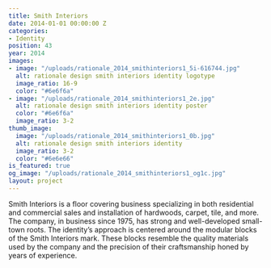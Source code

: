 ```yaml
---
title: Smith Interiors
date: 2014-01-01 00:00:00 Z
categories:
- Identity
position: 43
year: 2014
images:
- image: "/uploads/rationale_2014_smithinteriors1_5i-616744.jpg"
  alt: rationale design smith interiors identity logotype
  image_ratio: 16-9
  color: "#6e6f6a"
- image: "/uploads/rationale_2014_smithinteriors1_2e.jpg"
  alt: rationale design smith interiors identity poster
  color: "#6e6f6a"
  image_ratio: 3-2
thumb_image:
  image: "/uploads/rationale_2014_smithinteriors1_0b.jpg"
  alt: rationale design smith interiors identity
  image_ratio: 3-2
  color: "#6e6e66"
is_featured: true
og_image: "/uploads/rationale_2014_smithinteriors1_og1c.jpg"
layout: project
---
```


Smith Interiors is a floor covering business specializing in both residential 
and commercial sales and installation of hardwoods, carpet, tile, and more. 
The company, in business since 1975, has strong and well-developed small-town roots. The identity’s approach is centered around the modular blocks of the Smith Interiors mark. These blocks resemble the quality materials used by the company and the precision of their craftsmanship honed by years of experience.